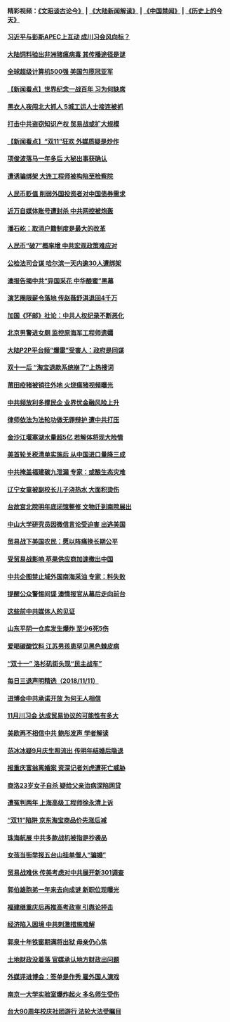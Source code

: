 #### 精彩视频：[《文昭谈古论今》](https://github.com/gfw-breaker/wenzhao/blob/master/README.md?t=11130332) | [《大陆新闻解读》](https://github.com/gfw-breaker/ntdtv-comedy/blob/master/README.md?t=11130332) | [《中国禁闻》](https://github.com/gfw-breaker/ntdtv-news/blob/master/README.md?t=11130332) | [《历史上的今天》](https://github.com/gfw-breaker/today-in-history/blob/master/README.md?t=11130332) 

#### [习近平与彭斯APEC上互动 成川习会风向标？](../pages/nsc413/n10847020.md?t=11130332) 


#### [大陆饲料验出非洲猪瘟病毒 其传播途径是谜](../pages/nsc413/n10847468.md?t=11130332) 

#### [全球超级计算机500强 美国包揽冠亚军](../pages/nsc413/n10847488.md?t=11130332) 

#### [【新闻看点】世界纪念一战百年 习为何缺席](../pages/nsc413/n10847292.md?t=11130332) 

#### [黑衣人夜闯北大抓人 5城工运人士接连被抓](../pages/nsc413/n10847440.md?t=11130332) 

#### [打击中共盗窃知识产权 贸易战或扩大规模](../pages/nsc413/n10847555.md?t=11130332) 

#### [【新闻看点】“双11”狂欢 外媒质疑是炒作](../pages/nsc413/n10847335.md?t=11130332) 

#### [项俊波落马一年多后 大秘出事获确认](../pages/nsc413/n10847456.md?t=11130332) 

#### [遭诱骗绑架 大连工程师被构陷至检察院](../pages/nsc413/n10843379.md?t=11130332) 

#### [人民币贬值 削弱外国投资者对中国债券需求](../pages/nsc413/n10847506.md?t=11130332) 

#### [近万自媒体账号遭封杀 中共网控被炮轰](../pages/nsc413/n10847276.md?t=11130332) 

#### [潘石屹：取消户籍制度是最大的改革](../pages/nsc413/n10847446.md?t=11130332) 

#### [人民币“破7”概率增 中共宏观政策难应对](../pages/nsc413/n10847226.md?t=11130332) 

#### [公检法司合谋 哈尔滨一天内逾30人遭绑架](../pages/nsc413/n10844792.md?t=11130332) 

#### [澳报告揭中共“异国采花 中华酿蜜”黑幕](../pages/nsc413/n10846837.md?t=11130332) 

#### [演艺圈限薪令落地 传赵薇舒淇退回4千万](../pages/nsc413/n10847319.md?t=11130332) 

#### [加国《环邮》社论：中共人权纪录不断恶化](../pages/nsc413/n10847032.md?t=11130332) 

#### [北京男警进女厕 监控原海军工程师遗孀](../pages/nsc413/n10844013.md?t=11130332) 

#### [大陆P2P平台频“爆雷”受害人：政府是同谋](../pages/nsc413/n10847205.md?t=11130332) 

#### [双十一后 “淘宝退款系统崩了”上热搜词](../pages/nsc413/n10846869.md?t=11130332) 

#### [莆田疫猪被销往外地 火烧瘟猪视频曝光](../pages/nsc413/n10846764.md?t=11130332) 

#### [中共频放利多撑民企 业界忧金融风险上升](../pages/nsc413/n10847086.md?t=11130332) 

#### [律师依法为法轮功做无罪辩护 遭中共打压](../pages/nsc413/n10846893.md?t=11130332) 

#### [金沙江堰塞湖水量超5亿 若解体将现大险情](../pages/nsc413/n10846099.md?t=11130332) 

#### [美首轮关税清单实施后 从中国进口量降三成](../pages/nsc413/n10846187.md?t=11130332) 


#### [中共掩盖福建碳九泄漏 专家：或酿生态灾难](../pages/nsc413/n10846001.md?t=11130332) 

#### [辽宁女童被副校长儿子浇热水 大面积烫伤](../pages/nsc413/n10846261.md?t=11130332) 

#### [台故宫北院明年底闭馆整修 文物迁到南院展出](../pages/nsc413/n10846212.md?t=11130332) 

#### [中山大学研究员因微信言论受迫害 出逃美国](../pages/nsc413/n10845363.md?t=11130332) 

#### [贸易战下美国农民：愿以阵痛换长期公平](../pages/nsc413/n10846451.md?t=11130332) 

#### [受贸易战影响 苹果供应商加速撤出中国](../pages/nsc413/n10845736.md?t=11130332) 

#### [中共企图禁止域外国南海采油 专家：料失败](../pages/nsc413/n10845669.md?t=11130332) 

#### [提醒公众警惕间谍 澳情报官从幕后走向前台](../pages/nsc413/n10845431.md?t=11130332) 

#### [这些前中共媒体人的见证](../pages/nsc413/n10845276.md?t=11130332) 

#### [山东平阴一仓库发生爆炸 至少6死5伤](../pages/nsc413/n10845985.md?t=11130332) 

#### [爱喝碳酸饮料 江苏男孩患罕见黑色棘皮病](../pages/nsc413/n10846097.md?t=11130332) 

#### [“双十一” 洛杉矶街头现“民主战车”](../pages/nsc413/n10845740.md?t=11130332) 

#### [每日三退声明精选（2018/11/11）](../pages/nsc413/n10845809.md?t=11130332) 

#### [进博会中共承诺开放 为何无人相信](../pages/nsc413/n10843384.md?t=11130332) 

#### [11月川习会 达成贸易协议的可能性有多大](../pages/nsc413/n10845515.md?t=11130332) 

#### [美欧再不相信中共 鲍彤发声 学者解读](../pages/nsc413/n10845289.md?t=11130332) 

#### [范冰冰疑9月庆生照流出 传明年结婚后隐退](../pages/nsc413/n10845224.md?t=11130332) 

#### [报重庆富翁离婚案 资深记者刘虎遭死亡威胁](../pages/nsc413/n10845361.md?t=11130332) 

#### [商洛23岁女子自杀 疑给父亲治病深陷网贷](../pages/nsc413/n10845372.md?t=11130332) 

#### [遭冤判两年 上海高级工程师徐永清上诉](../pages/nsc413/n10843479.md?t=11130332) 

#### [“双11”陷阱 京东淘宝商品价先涨后减](../pages/nsc413/n10845202.md?t=11130332) 

#### [珠海航展 中共多款战机被指是抄袭品](../pages/nsc413/n10845167.md?t=11130332) 

#### [女孩当街举报五台山挂单僧人“骗婚”](../pages/nsc413/n10845249.md?t=11130332) 

#### [贸易战难休 传美考虑对中共展开新301调查](../pages/nsc413/n10845197.md?t=11130332) 

#### [郭伯雄胞弟一年来去向成谜 新职位现曝光](../pages/nsc413/n10845063.md?t=11130332) 

#### [福建继重庆后再推高考政审 引舆论抨击](../pages/nsc413/n10845176.md?t=11130332) 

#### [经济陷入困境 中共刺激措施难解](../pages/nsc413/n10845057.md?t=11130332) 


#### [郭泉十年铁窗期满将出狱 母亲仍心焦](../pages/nsc413/n10844766.md?t=11130332) 

#### [土地财政没着落 官媒承认地方财政出问题](../pages/nsc413/n10844363.md?t=11130332) 

#### [外媒评进博会：签单是作秀 雇外国人演戏](../pages/nsc413/n10844281.md?t=11130332) 

#### [南京一大学实验室爆炸起火 多名师生受伤](../pages/nsc413/n10844666.md?t=11130332) 

#### [台大90周年校庆社团游行 法轮大法受瞩目](../pages/nsc413/n10843551.md?t=11130332) 

